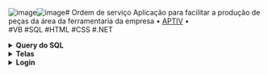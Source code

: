 ![image](https://github.com/alimkhodr/Contencao-Aptiv/assets/85517447/88038295-e4da-466e-afd5-69cb20df68a6)![image](https://github.com/alimkhodr/Contencao-Aptiv/assets/85517447/774862d1-1ffa-4c4b-80f4-5aa0e9d4b8bb)# Ordem de serviço
Aplicação para facilitar a produção de peças da área da ferramentaria da empresa • <a href="https://aptiv.com">APTIV</a> •<br>
#VB #SQL #HTML #CSS #.NET

<details>
  <summary><b>Query do SQL</b></summary>
    <ul><p align="center"><img src="[https://github.com/alimkhodr/Ordem-de-Servico/assets/85517447/32ebff7f-6ac4-477a-9345-20aaa959d40d](https://github.com/alimkhodr/Contencao-Aptiv/assets/85517447/6490c677-cbbe-4c93-a713-8cfa9b470215)"></img></p></ul>

</details>

<details>
<summary><b>Telas</b></summary>
Screenshot das telas do sitema.<br>
  <details>
    <summary><b>Home</b></summary>
    <ul><p align="center"><img src="https://github.com/alimkhodr/Contencao-Aptiv/assets/85517447/04675c4f-671e-4a21-9274-0fdbbe17ad05"></img></p></ul>
    Visualização das contenções abertas.
  </details>
    <details>
    <summary><b>Treinamentos</b></summary>
    <ul><p align="center"><img src="https://github.com/alimkhodr/Contencao-Aptiv/assets/85517447/c2104aa5-fec7-4fe9-bf1b-e5f62ec332a2"></img></p></ul>
      Treinar funcionário para ele poder fazer apontamentos na área da contenção.
  </details>
    <details>
    <summary><b>Apontamento</b></summary>    
    <ul><p align="center"><img src="https://github.com/alimkhodr/Contencao-Aptiv/assets/85517447/f8d4af92-f086-4bca-a6b1-32e2c9427cb0"></img></p></ul>
    Após selecionar uma contenção pode apontar a entrada de uma caixa ou inspecionar uma ja entrada ou finalizar caso já fez a inspeção.
  </details>
  <details>
    <summary><b>Entrada</b></summary>
    <ul><p align="center"><img src="https://github.com/alimkhodr/Contencao-Aptiv/assets/85517447/ab7f6115-4e3a-4bef-948c-99618ec7b925)"></img></p></ul>
    Entrada na caixa (quantidade e pn entra automatico do banco) .
  </details>
    <details>
    <summary><b>Inspeção</b></summary>
    <ul><p align="center"><img src="https://github.com/alimkhodr/Contencao-Aptiv/assets/85517447/846de7f6-0efd-4dd9-bce8-4c6b68dc3a1e"></img></p></ul>
      Inspeção na caixa.
  </details>
  <details>
    <summary><b>Saída</b></summary>
    <ul><p align="center"><img src="https://github.com/alimkhodr/Contencao-Aptiv/assets/85517447/386cb2a3-30af-4bdc-b134-002e947ec0f1"></img></p></ul>
    Finalizar caixa caso já fez a inspeção.
  </details>
  <details>
    <summary><b>Códigos de defeito</b></summary>
    <ul><p align="center"><img src="https://github.com/alimkhodr/Contencao-Aptiv/assets/85517447/c754d033-23be-4ef8-9df5-2697bbbeb1be"></img></p></ul>
    Códigos de defeito para apontar na saída.
      </details>
    <details>
    <summary><b>Configuração</b></summary>
    <ul><p align="center"><img src="https://github.com/alimkhodr/Contencao-Aptiv/assets/85517447/3d217b5b-132f-49fa-b80d-267fb450eba5"></img></p></ul>
    Mudança de área do sistema (mudança do arquivo area.txt salvo no pc onde foi instalado).
  </details>
  </details>
    <details>
    <summary><b>Login</b></summary>
    <ul><p align="center"><img src="https://github.com/alimkhodr/Contencao-Aptiv/assets/85517447/fdbd8812-25e9-4f0f-ba0e-40660a89128d"></img></p></ul>
    Login para apontamento e mudança de área do sistema.
  </details>

</details>
